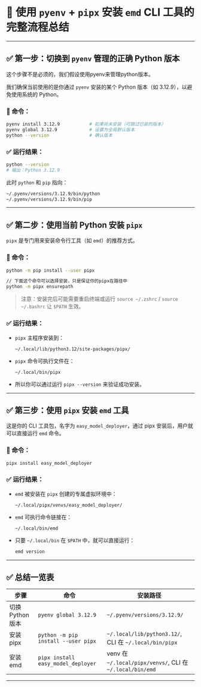 



# 🧩 使用 `pyenv` + `pipx` 安装 `emd` CLI 工具的完整流程总结

------



## ✅ 第一步：切换到 `pyenv` 管理的正确 Python 版本

这个步骤不是必须的，我们假设使用pyenv来管理python版本。

我们确保当前使用的是你通过 `pyenv` 安装的某个 Python 版本（如 3.12.9），以避免使用系统的 Python。

### 🧾 命令：

```bash
pyenv install 3.12.9           # 如果尚未安装（可跳过已装的版本）
pyenv global 3.12.9            # 设置为全局默认版本
python --version               # 确认版本
```

### ✅ 运行结果：

```bash
python --version
# 输出：Python 3.12.9
```

此时 `python` 和 `pip` 指向：

```bash
~/.pyenv/versions/3.12.9/bin/python
~/.pyenv/versions/3.12.9/bin/pip
```

------



## ✅ 第二步：使用当前 Python 安装 `pipx`

`pipx` 是专门用来安装命令行工具（如 `emd`）的推荐方式。

### 🧾 命令：

```bash
python -m pip install --user pipx

// 下面这个命令可以选择安装，只是保证你的pipx在路径中
python -m pipx ensurepath
```

> 注意：安装完后可能需要重启终端或运行 `source ~/.zshrc` / `source ~/.bashrc` 让 `$PATH` 生效。

### ✅ 运行结果：

- `pipx` 主程序安装到：

  ```
  ~/.local/lib/python3.12/site-packages/pipx/
  ```

- `pipx` 命令可执行文件在：

  ```
  ~/.local/bin/pipx
  ```

- 所以你可以通过运行 `pipx --version` 来验证成功安装。

------



## ✅ 第三步：使用 `pipx` 安装 `emd` 工具

这是你的 CLI 工具包，名字为 `easy_model_deployer`，通过 pipx 安装后，用户就可以直接运行 `emd` 命令。

### 🧾 命令：

```bash
pipx install easy_model_deployer
```

### ✅ 运行结果：

- `emd` 被安装在 `pipx` 创建的专属虚拟环境中：

  ```
  ~/.local/pipx/venvs/easy_model_deployer/
  ```

- `emd` 可执行命令链接在：

  ```
  ~/.local/bin/emd
  ```

- 只要 `~/.local/bin` 在 `$PATH` 中，就可以直接运行：

  ```bash
  emd version
  ```

------



## ✅ 总结一览表

| 步骤             | 命令                                | 安装路径                                                  |
| ---------------- | ----------------------------------- | --------------------------------------------------------- |
| 切换 Python 版本 | `pyenv global 3.12.9`               | `~/.pyenv/versions/3.12.9/`                               |
| 安装 pipx        | `python -m pip install --user pipx` | `~/.local/lib/python3.12/`, CLI 在 `~/.local/bin/pipx`    |
| 安装 emd         | `pipx install easy_model_deployer`  | venv 在 `~/.local/pipx/venvs/`, CLI 在 `~/.local/bin/emd` |

------

